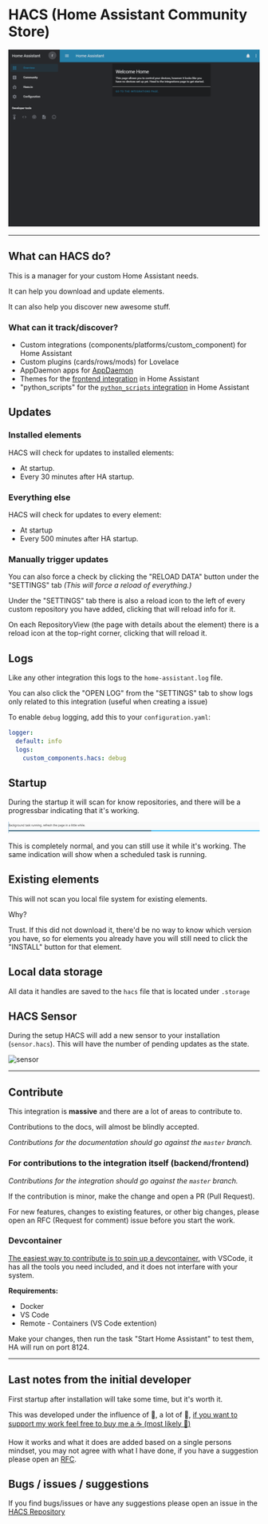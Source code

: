 # HACS (Home Assistant Community Store)

![hacsdemo](images/hacsdemo.gif)

***

## What can HACS do?

This is a manager for your custom Home Assistant needs.

It can help you download and update elements.

It can also help you discover new awesome stuff.

### What can it track/discover?

- Custom integrations (components/platforms/custom_component) for Home Assistant
- Custom plugins (cards/rows/mods) for Lovelace
- AppDaemon apps for [AppDaemon](https://appdaemon.readthedocs.io/en/latest/)
- Themes for the [frontend integration](https://www.home-assistant.io/components/frontend/) in Home Assistant
- "python_scripts" for the [`python_scripts` integration](https://www.home-assistant.io/components/python_script/) in Home Assistant

## Updates

### Installed elements

HACS will check for updates to installed elements:

- At startup.
- Every 30 minutes after HA startup.

### Everything else

HACS will check for updates to every element:

- At startup
- Every 500 minutes after HA startup.

### Manually trigger updates

You can also force a check by clicking the "RELOAD DATA" button under the "SETTINGS" tab _(This will force a reload of everything.)_

Under the "SETTINGS" tab there is also a reload icon to the left of every custom repository you have added, clicking that will reload info for it.

On each RepositoryView (the page with details about the element) there is a reload icon at the top-right corner, clicking that will reload it.

## Logs

Like any other integration this logs to the `home-assistant.log` file.

You can also click the "OPEN LOG" from the "SETTINGS" tab to show logs only related to this integration (useful when creating a issue)

To enable `debug` logging, add this to your `configuration.yaml`:

```yaml
logger:
  default: info
  logs:
    custom_components.hacs: debug
```

## Startup

During the startup it will scan for know repositories, and there will be a progressbar indicating that it's working.

![startup](images/bg_task.PNG)

This is completely normal, and you can still use it while it's working.
The same indication will show when a scheduled task is running.

## Existing elements

This will not scan you local file system for existing elements.

Why?

Trust. If this did not download it, there'd be no way to know which version you have, so for elements you already have you will still need to click the "INSTALL" button for that element.

## Local data storage

All data it handles are saved to the `hacs` file that is located under `.storage`

## HACS Sensor

During the setup HACS will add a new sensor to your installation (`sensor.hacs`).
This will have the number of pending updates as the state.

![sensor](https://user-images.githubusercontent.com/15093472/59136215-5ff29d00-8982-11e9-860f-75d382a4d3b7.png)

***

## Contribute

This integration is **massive** and there are a lot of areas to contribute to.

Contributions to the docs, will almost be blindly accepted.

_Contributions for the documentation should go against the `master` branch._

### For contributions to the integration itself (backend/frontend)

_Contributions for the integration should go against the `master` branch._

If the contribution is minor, make the change and open a PR (Pull Request).

For new features, changes to existing features, or other big changes, please open an RFC (Request for comment) issue before you start the work.

### Devcontainer

[The easiest way to contribute is to spin up a devcontainer.](https://code.visualstudio.com/docs/remote/containers) with VSCode, it has all the tools you need included, and it does not interfare with your system.

**Requirements:**

- Docker
- VS Code
- Remote - Containers (VS Code extention)

Make your changes, then run the task "Start Home Assistant" to test them, HA will run on port 8124.

***

## Last notes from the initial developer

First startup after installation will take some time, but it's worth it.

This was developed under the influence of 🍺, a lot of 🍺, [if you want to support my work feel free to buy me a ☕️ (most likely 🍺)](https://buymeacoffee.com/ludeeus)

How it works and what it does are added based on a single persons mindset, you may not agree with what I have done, if you have a suggestion please open an [RFC](https://github.com/custom-components/hacs/issues).

## Bugs / issues / suggestions

If you find bugs/issues or have any suggestions please open an issue in the [HACS Repository](https://github.com/custom-components/hacs/issues)